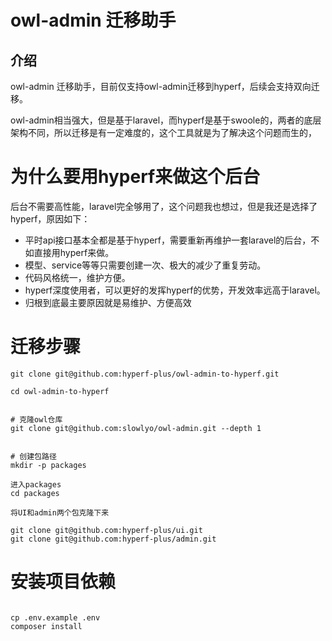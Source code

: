 # owl-admin 迁移助手

## 介绍

owl-admin 迁移助手，目前仅支持owl-admin迁移到hyperf，后续会支持双向迁移。

owl-admin相当强大，但是基于laravel，而hyperf是基于swoole的，两者的底层架构不同，所以迁移是有一定难度的，这个工具就是为了解决这个问题而生的，

# 为什么要用hyperf来做这个后台

后台不需要高性能，laravel完全够用了，这个问题我也想过，但是我还是选择了hyperf，原因如下：

- 平时api接口基本全都是基于hyperf，需要重新再维护一套laravel的后台，不如直接用hyperf来做。
- 模型、service等等只需要创建一次、极大的减少了重复劳动。
- 代码风格统一，维护方便。
- hyperf深度使用者，可以更好的发挥hyperf的优势，开发效率远高于laravel。
- 归根到底最主要原因就是易维护、方便高效

# 迁移步骤
```shell
git clone git@github.com:hyperf-plus/owl-admin-to-hyperf.git

cd owl-admin-to-hyperf


# 克隆owl仓库
git clone git@github.com:slowlyo/owl-admin.git --depth 1


# 创建包路径
mkdir -p packages

进入packages
cd packages

将UI和admin两个包克隆下来

git clone git@github.com:hyperf-plus/ui.git
git clone git@github.com:hyperf-plus/admin.git

```

# 安装项目依赖
```shell

cp .env.example .env
composer install

```